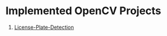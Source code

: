 # Implemented OpenCV Projects

1. [License-Plate-Detection](https://github.com/shubhexists/MindWave/tree/main/OpenCV%20Projects/LicensePlateDetection)
